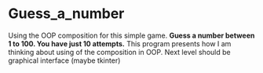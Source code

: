 # Guess_a_number
Using the OOP composition for this simple game. 
**Guess a number between 1 to 100. You have just 10 attempts.**
This program presents how I am thinking about using of the composition in OOP. Next level should be graphical interface (maybe tkinter)
